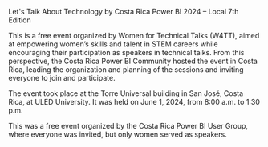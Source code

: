 Let's Talk About Technology by Costa Rica Power BI 2024 – Local 7th Edition

This is a free event organized by Women for Technical Talks (W4TT), aimed at empowering women’s skills and talent in STEM careers while encouraging their participation as speakers in technical talks. From this perspective, the Costa Rica Power BI Community hosted the event in Costa Rica, leading the organization and planning of the sessions and inviting everyone to join and participate.

The event took place at the Torre Universal building in San José, Costa Rica, at ULED University. It was held on June 1, 2024, from 8:00 a.m. to 1:30 p.m.

This was a free event organized by the Costa Rica Power BI User Group, where everyone was invited, but only women served as speakers.
